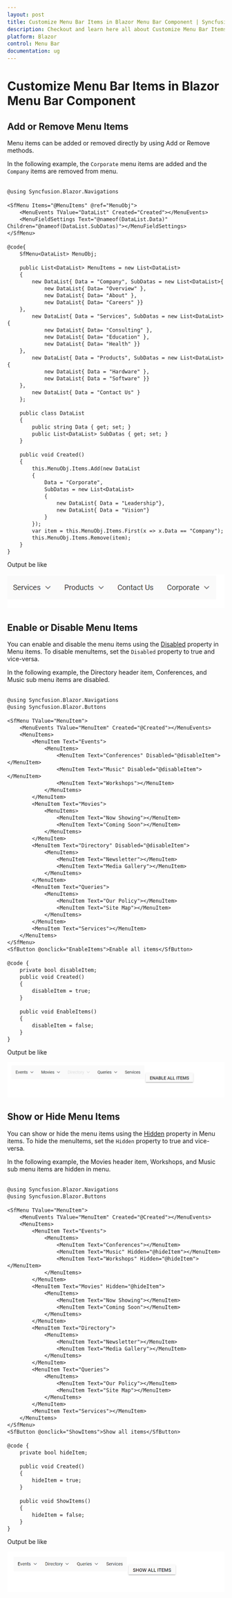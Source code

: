 ```yaml
---
layout: post
title: Customize Menu Bar Items in Blazor Menu Bar Component | Syncfusion
description: Checkout and learn here all about Customize Menu Bar Items in Syncfusion Blazor Menu Bar component and more.
platform: Blazor
control: Menu Bar 
documentation: ug
---
```


# Customize Menu Bar Items in Blazor Menu Bar Component

## Add or Remove Menu Items

Menu items can be added or removed directly by using Add or Remove methods.

In the following example, the `Corporate` menu items are added and the `Company` items are removed from menu.

```cshtml

@using Syncfusion.Blazor.Navigations

<SfMenu Items="@MenuItems" @ref="MenuObj">
    <MenuEvents TValue="DataList" Created="Created"></MenuEvents>
    <MenuFieldSettings Text="@nameof(DataList.Data)" Children="@nameof(DataList.SubDatas)"></MenuFieldSettings>
</SfMenu>

@code{
    SfMenu<DataList> MenuObj;

    public List<DataList> MenuItems = new List<DataList>
    {
        new DataList{ Data = "Company", SubDatas = new List<DataList>{
            new DataList{ Data= "Overview" },
            new DataList{ Data= "About" },
            new DataList{ Data= "Careers" }}
    },
        new DataList{ Data = "Services", SubDatas = new List<DataList>{
            new DataList{ Data= "Consulting" },
            new DataList{ Data= "Education" },
            new DataList{ Data= "Health" }}
    },
        new DataList{ Data = "Products", SubDatas = new List<DataList>{
            new DataList{ Data = "Hardware" },
            new DataList{ Data = "Software" }}
    },
        new DataList{ Data = "Contact Us" }
    };

    public class DataList
    {
        public string Data { get; set; }
        public List<DataList> SubDatas { get; set; }
    }

    public void Created()
    {
        this.MenuObj.Items.Add(new DataList
        {
            Data = "Corporate",
            SubDatas = new List<DataList>
            {
                new DataList{ Data = "Leadership"},
                new DataList{ Data = "Vision"}
            }
        });
        var item = this.MenuObj.Items.First(x => x.Data == "Company");
        this.MenuObj.Items.Remove(item);
    }
}

```

Output be like

![Add or Remove Items in Blazor MenuBar](./../images/blazor-menubar-add-remove-items.png)

## Enable or Disable Menu Items

You can enable and disable the menu items using the [Disabled](https://help.syncfusion.com/cr/blazor/Syncfusion.Blazor.Navigations.MenuItem.html#Syncfusion_Blazor_Navigations_MenuItem_Disabled) property in Menu items. To disable menuItems, set the `Disabled` property to true and vice-versa.

In the following example, the Directory header item, Conferences, and Music sub menu items are disabled.

```cshtml

@using Syncfusion.Blazor.Navigations
@using Syncfusion.Blazor.Buttons

<SfMenu TValue="MenuItem">
    <MenuEvents TValue="MenuItem" Created="@Created"></MenuEvents>
    <MenuItems>
        <MenuItem Text="Events">
            <MenuItems>
                <MenuItem Text="Conferences" Disabled="@disableItem"></MenuItem>
                <MenuItem Text="Music" Disabled="@disableItem"></MenuItem>
                <MenuItem Text="Workshops"></MenuItem>
            </MenuItems>
        </MenuItem>
        <MenuItem Text="Movies">
            <MenuItems>
                <MenuItem Text="Now Showing"></MenuItem>
                <MenuItem Text="Coming Soon"></MenuItem>
            </MenuItems>
        </MenuItem>
        <MenuItem Text="Directory" Disabled="@disableItem">
            <MenuItems>
                <MenuItem Text="Newsletter"></MenuItem>
                <MenuItem Text="Media Gallery"></MenuItem>
            </MenuItems>
        </MenuItem>
        <MenuItem Text="Queries">
            <MenuItems>
                <MenuItem Text="Our Policy"></MenuItem>
                <MenuItem Text="Site Map"></MenuItem>
            </MenuItems>
        </MenuItem>
        <MenuItem Text="Services"></MenuItem>
    </MenuItems>
</SfMenu>
<SfButton @onclick="EnableItems">Enable all items</SfButton>

@code {
    private bool disableItem;
    public void Created()
    {
        disableItem = true;
    }

    public void EnableItems()
    {
        disableItem = false;
    }
}

```

Output be like

![Disabling Menu Items in Blazor MenuBar](./../images/blazor-menubar-disable-item.png)

## Show or Hide Menu Items

You can show or hide the menu items using the [Hidden](https://help.syncfusion.com/cr/blazor/Syncfusion.Blazor.Navigations.MenuItem.html#Syncfusion_Blazor_Navigations_MenuItem_Hidden) property in Menu items. To hide the menuItems, set the `Hidden` property to true and vice-versa.

In the following example, the Movies header item, Workshops, and Music sub menu items are hidden in menu.

```cshtml

@using Syncfusion.Blazor.Navigations
@using Syncfusion.Blazor.Buttons

<SfMenu TValue="MenuItem">
    <MenuEvents TValue="MenuItem" Created="@Created"></MenuEvents>
    <MenuItems>
        <MenuItem Text="Events">
            <MenuItems>
                <MenuItem Text="Conferences"></MenuItem>
                <MenuItem Text="Music" Hidden="@hideItem"></MenuItem>
                <MenuItem Text="Workshops" Hidden="@hideItem"></MenuItem>
            </MenuItems>
        </MenuItem>
        <MenuItem Text="Movies" Hidden="@hideItem">
            <MenuItems>
                <MenuItem Text="Now Showing"></MenuItem>
                <MenuItem Text="Coming Soon"></MenuItem>
            </MenuItems>
        </MenuItem>
        <MenuItem Text="Directory">
            <MenuItems>
                <MenuItem Text="Newsletter"></MenuItem>
                <MenuItem Text="Media Gallery"></MenuItem>
            </MenuItems>
        </MenuItem>
        <MenuItem Text="Queries">
            <MenuItems>
                <MenuItem Text="Our Policy"></MenuItem>
                <MenuItem Text="Site Map"></MenuItem>
            </MenuItems>
        </MenuItem>
        <MenuItem Text="Services"></MenuItem>
    </MenuItems>
</SfMenu>
<SfButton @onclick="ShowItems">Show all items</SfButton>

@code {
    private bool hideItem;

    public void Created()
    {
        hideItem = true;
    }

    public void ShowItems()
    {
        hideItem = false;
    }
}

```

Output be like

![Disaplying Menu Items in Blazor MenuBar](./../images/blazor-menubar-show-menu-item.png)